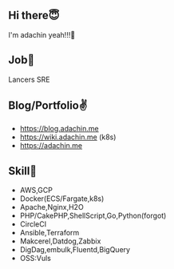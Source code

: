 ## Hi there😇

I'm adachin yeah!!!🤟

## Job🏃

Lancers SRE

## Blog/Portfolio✌️
- https://blog.adachin.me
- https://wiki.adachin.me (k8s)
- https://adachin.me

## Skill📖

- AWS,GCP
- Docker(ECS/Fargate,k8s)
- Apache,Nginx,H2O
- PHP/CakePHP,ShellScript,Go,Python(forgot) 
- CircleCI
- Ansible,Terraform
- Makcerel,Datdog,Zabbix
- DigDag,embulk,Fluentd,BigQuery
- OSS:Vuls
